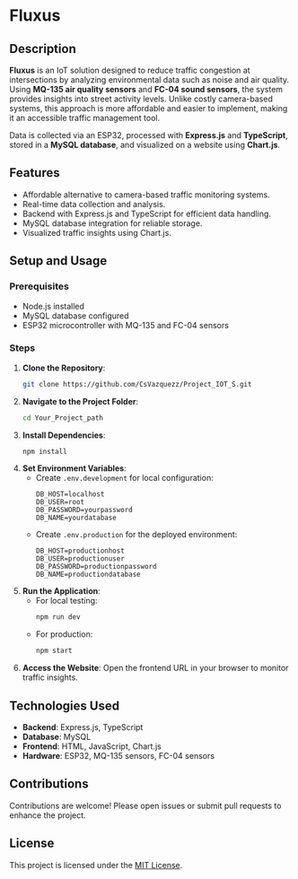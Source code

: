 
# Fluxus

## Description
**Fluxus** is an IoT solution designed to reduce traffic congestion at intersections by analyzing environmental data such as noise and air quality. Using **MQ-135 air quality sensors** and **FC-04 sound sensors**, the system provides insights into street activity levels. Unlike costly camera-based systems, this approach is more affordable and easier to implement, making it an accessible traffic management tool.

Data is collected via an ESP32, processed with **Express.js** and **TypeScript**, stored in a **MySQL database**, and visualized on a website using **Chart.js**.

## Features
- Affordable alternative to camera-based traffic monitoring systems.
- Real-time data collection and analysis.
- Backend with Express.js and TypeScript for efficient data handling.
- MySQL database integration for reliable storage.
- Visualized traffic insights using Chart.js.

## Setup and Usage

### Prerequisites
- Node.js installed
- MySQL database configured
- ESP32 microcontroller with MQ-135 and FC-04 sensors

### Steps
1. **Clone the Repository**:  
   ```bash
   git clone https://github.com/CsVazquezz/Project_IOT_S.git
   ```
2. **Navigate to the Project Folder**:  
   ```bash
   cd Your_Project_path
   ```
3. **Install Dependencies**:  
   ```bash
   npm install
   ```
4. **Set Environment Variables**:
   - Create `.env.development` for local configuration:
     ```
     DB_HOST=localhost
     DB_USER=root
     DB_PASSWORD=yourpassword
     DB_NAME=yourdatabase
     ```
   - Create `.env.production` for the deployed environment:
     ```
     DB_HOST=productionhost
     DB_USER=productionuser
     DB_PASSWORD=productionpassword
     DB_NAME=productiondatabase
     ```
5. **Run the Application**:
   - For local testing:
     ```bash
     npm run dev
     ```
   - For production:
     ```bash
     npm start
     ```
6. **Access the Website**: Open the frontend URL in your browser to monitor traffic insights.

## Technologies Used
- **Backend**: Express.js, TypeScript
- **Database**: MySQL
- **Frontend**: HTML, JavaScript, Chart.js
- **Hardware**: ESP32, MQ-135 sensors, FC-04 sensors

## Contributions
Contributions are welcome! Please open issues or submit pull requests to enhance the project.

## License
This project is licensed under the [MIT License](LICENSE).
